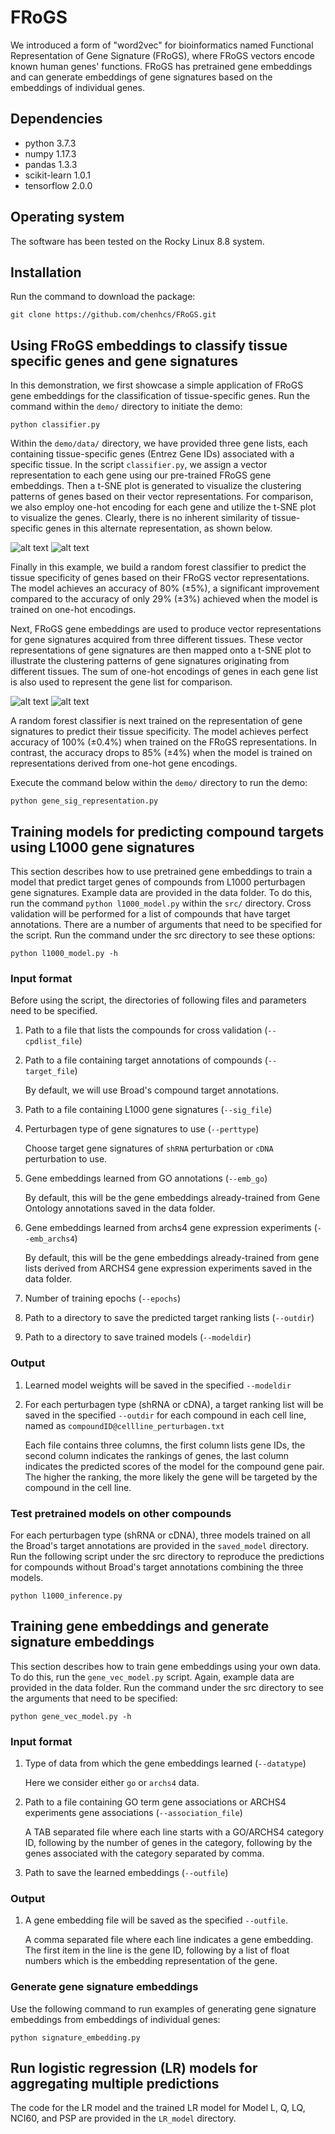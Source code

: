 # FRoGS
We introduced a form of "word2vec" for bioinformatics named Functional Representation of Gene Signature (FRoGS), where FRoGS vectors encode known human genes' functions. FRoGS has pretrained gene embeddings and can generate embeddings of gene signatures based on the embeddings of individual genes.

## Dependencies
- python 3.7.3</br>
- numpy 1.17.3</br>
- pandas 1.3.3</br>
- scikit-learn 1.0.1</br>
- tensorflow 2.0.0</br>

## Operating system
The software has been tested on the Rocky Linux 8.8 system.

## Installation
Run the command to download the package:
```
git clone https://github.com/chenhcs/FRoGS.git
```
## Using FRoGS embeddings to classify tissue specific genes and gene signatures
In this demonstration, we first showcase a simple application of FRoGS gene embeddings for the classification of tissue-specific genes. Run the command within the `demo/` directory to initiate the demo:
```
python classifier.py
```
Within the `demo/data/` directory, we have provided three gene lists, each containing tissue-specific genes (Entrez Gene IDs) associated with a specific tissue. In the script `classifier.py`, we assign a vector representation to each gene using our pre-trained FRoGS gene embeddings. Then a t-SNE plot is generated to visualize the clustering patterns of genes based on their vector representations. For comparison, we also employ one-hot encoding for each gene and utilize the t-SNE plot to visualize the genes. Clearly, there is no inherent similarity of tissue-specific genes in this alternate representation, as shown below.

![alt text](https://github.com/chenhcs/FRoGS/blob/main/demo/tsne_FRoGS.png)
![alt text](https://github.com/chenhcs/FRoGS/blob/main/demo/tsne_onehot.png)

Finally in this example, we build a random forest classifier to predict the tissue specificity of genes based on their FRoGS vector representations. The model achieves an accuracy of 80% (&plusmn;5%), a significant improvement compared to the accuracy of only 29% (&plusmn;3%) achieved when the model is trained on one-hot encodings.

Next, FRoGS gene embeddings are used to produce vector representations for gene signatures acquired from three different tissues. These vector representations of gene signatures are then mapped onto a t-SNE plot to illustrate the clustering patterns of gene signatures originating from different tissues. The sum of one-hot encodings of genes in each gene list is also used to represent the gene list for comparison.

![alt text](https://github.com/chenhcs/FRoGS/blob/main/demo/tsne_signature_FRoGS.png)
![alt text](https://github.com/chenhcs/FRoGS/blob/main/demo/tsne_signature_onehot.png)

A random forest classifier is next trained on the representation of gene signatures to predict their tissue specificity. The model achieves perfect accuracy of 100% (&plusmn;0.4%) when trained on the FRoGS representations. In contrast, the accuracy drops to 85% (&plusmn;4%) when the model is trained on representations derived from one-hot gene encodings.

Execute the command below within the `demo/` directory to run the demo:
```
python gene_sig_representation.py
```


## Training models for predicting compound targets using L1000 gene signatures
This section describes how to use pretrained gene embeddings to train a model that predict target genes of compounds from L1000 perturbagen gene signatures. Example data are provided in the data folder. To do this, run the command `python l1000_model.py` within the `src/` directory. Cross validation will be performed for a list of compounds that have target annotations. There are a number of arguments that need to be specified for the script. Run the command under the src directory to see these options:
```
python l1000_model.py -h
```
### Input format
Before using the script, the directories of following files and parameters need to be specified.
1. Path to a file that lists the compounds for cross validation (`--cpdlist_file`)
2. Path to a file containing target annotations of compounds (`--target_file`)

    By default, we will use Broad's compound target annotations.

3. Path to a file containing L1000 gene signatures (`--sig_file`)
4. Perturbagen type of gene signatures to use (`--perttype`)

    Choose target gene signatures of `shRNA` perturbation or `cDNA` perturbation to use.

5. Gene embeddings learned from GO annotations (`--emb_go`)

    By default, this will be the gene embeddings already-trained from Gene Ontology annotations saved in the data folder.

6. Gene embeddings learned from archs4 gene expression experiments (`--emb_archs4`)

    By default, this will be the gene embeddings already-trained from gene lists derived from ARCHS4 gene expression experiments saved in the data folder.
7. Number of training epochs (`--epochs`)
8. Path to a directory to save the predicted target ranking lists (`--outdir`)
9. Path to a directory to save trained models (`--modeldir`)

### Output
1. Learned model weights will be saved in the specified `--modeldir`
2. For each perturbagen type (shRNA or cDNA), a target ranking list will be saved in the specified `--outdir` for each compound in each cell line, named as `compoundID@cellline_perturbagen.txt`

    Each file contains three columns, the first column lists gene IDs, the second column indicates the rankings of genes, the last column indicates the predicted scores of the model for the compound gene pair. The higher the ranking, the more likely the gene will be targeted by the compound in the cell line.

### Test pretrained models on other compounds
For each perturbagen type (shRNA or cDNA), three models trained on all the Broad's target annotations are provided in the `saved_model` directory. Run the following script under the src directory to reproduce the predictions for compounds without Broad's target annotations combining the three models.
```
python l1000_inference.py
```

## Training gene embeddings and generate signature embeddings
This section describes how to train gene embeddings using your own data. To do this, run the `gene_vec_model.py` script. Again, example data are provided in the data folder. Run the command under the src directory to see the arguments that need to be specified:
```
python gene_vec_model.py -h
```
### Input format
1. Type of data from which the gene embeddings learned (`--datatype`)

    Here we consider either `go` or `archs4` data.

2. Path to a file containing GO term gene associations or ARCHS4 experiments gene associations (`--association_file`)

    A TAB separated file where each line starts with a GO/ARCHS4 category ID, following by the number of genes in the category, following by the genes associated with the category separated by comma.

3. Path to save the learned embeddings (`--outfile`)

### Output
1. A gene embedding file will be saved as the specified `--outfile`.

    A comma separated file where each line indicates a gene embedding. The first item in the line is the gene ID, following by a list of float numbers which is the embedding representation of the gene.

### Generate gene signature embeddings
Use the following command to run examples of generating gene signature embeddings from embeddings of individual genes:
```
python signature_embedding.py
```

## Run logistic regression (LR) models for aggregating multiple predictions
The code for the LR model and the trained LR model for Model L, Q, LQ, NCI60, and PSP are provided in the `LR_model` directory.
